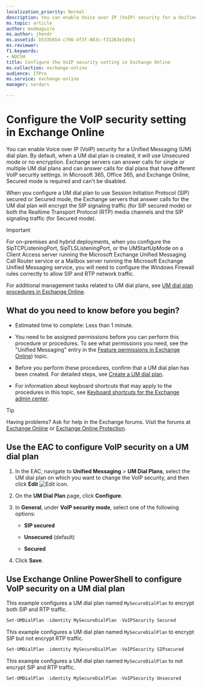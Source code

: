 ```yaml
---
localization_priority: Normal
description: You can enable Voice over IP (VoIP) security for a Unified Messaging (UM) dial plan. By default, when a UM dial plan is created, it will use Unsecured mode or no encryption. Exchange servers can answer calls for single or multiple UM dial plans and can answer calls for dial plans that have different VoIP security settings. In Microsoft 365, Office 365, and Exchange Online, Secured mode is required and can't be disabled.
ms.topic: article
author: msdmaguire
ms.author: jhendr
ms.assetid: b5335654-c766-4f3f-883c-f31263e1d9c1
ms.reviewer: 
f1.keywords:
- NOCSH
title: Configure the VoIP security setting in Exchange Online
ms.collection: exchange-online
audience: ITPro
ms.service: exchange-online
manager: serdars

---
```


# Configure the VoIP security setting in Exchange Online

You can enable Voice over IP (VoIP) security for a Unified Messaging (UM) dial plan. By default, when a UM dial plan is created, it will use Unsecured mode or no encryption. Exchange servers can answer calls for single or multiple UM dial plans and can answer calls for dial plans that have different VoIP security settings. In Microsoft 365, Office 365, and Exchange Online, Secured mode is required and can't be disabled.

When you configure a UM dial plan to use Session Initiation Protocol (SIP) secured or Secured mode, the Exchange servers that answer calls for the UM dial plan will encrypt the SIP signaling traffic (for SIP secured mode) or both the Realtime Transport Protocol (RTP) media channels and the SIP signaling traffic (for Secured mode).

> [!IMPORTANT]
> For on-premises and hybrid deployments, when you configure the SipTCPListeningPort, SipTLSListeningPort, or the UMStartUpMode on a Client Access server running the Microsoft Exchange Unified Messaging Call Router service or a Mailbox server running the Microsoft Exchange Unified Messaging service, you will need to configure the Windows Firewall rules correctly to allow SIP and RTP network traffic.

For additional management tasks related to UM dial plans, see [UM dial plan procedures in Exchange Online](um-dial-plan-procedures.md).

## What do you need to know before you begin?

- Estimated time to complete: Less than 1 minute.

- You need to be assigned permissions before you can perform this procedure or procedures. To see what permissions you need, see the "Unified Messaging" entry in the [Feature permissions in Exchange Online](../../permissions-exo/feature-permissions.md)) topic.

- Before you perform these procedures, confirm that a UM dial plan has been created. For detailed steps, see [Create a UM dial plan](create-um-dial-plan.md).

- For information about keyboard shortcuts that may apply to the procedures in this topic, see [Keyboard shortcuts for the Exchange admin center](../../accessibility/keyboard-shortcuts-in-admin-center.md).

> [!TIP]
> Having problems? Ask for help in the Exchange forums. Visit the forums at [Exchange Online](https://social.technet.microsoft.com/forums/msonline/home?forum=onlineservicesexchange) or [Exchange Online Protection](https://social.technet.microsoft.com/forums/forefront/home?forum=FOPE).

## Use the EAC to configure VoIP security on a UM dial plan

1. In the EAC, navigate to **Unified Messaging** \> **UM Dial Plans**, select the UM dial plan on which you want to change the VoIP security, and then click **Edit** ![Edit icon](../../media/ITPro_EAC_EditIcon.gif).

2. On the **UM Dial Plan** page, click **Configure**.

3. In **General**, under **VoIP security mode**, select one of the following options:

   - **SIP secured**

   - **Unsecured** (default)

   - **Secured**

4. Click **Save**.

## Use Exchange Online PowerShell to configure VoIP security on a UM dial plan

This example configures a UM dial plan named `MySecureDialPlan` to encrypt both SIP and RTP traffic.

```PowerShell
Set-UMDialPlan -identity MySecureDialPlan -VoIPSecurity Secured
```

This example configures a UM dial plan named `MySecureDialPlan` to encrypt SIP but not encrypt RTP traffic.

```PowerShell
Set-UMDialPlan -identity MySecureDialPlan -VoIPSecurity SIPsecured
```

This example configures a UM dial plan named `MySecureDialPlan` to not encrypt SIP and RTP traffic.

```PowerShell
Set-UMDialPlan -identity MySecureDialPlan -VoIPSecurity Unsecured
```
